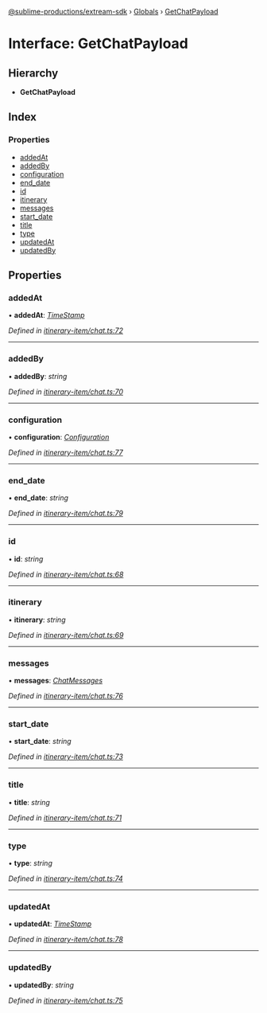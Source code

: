 [@sublime-productions/extream-sdk](../README.md) › [Globals](../globals.md) › [GetChatPayload](getchatpayload.md)

# Interface: GetChatPayload

## Hierarchy

* **GetChatPayload**

## Index

### Properties

* [addedAt](getchatpayload.md#addedat)
* [addedBy](getchatpayload.md#addedby)
* [configuration](getchatpayload.md#configuration)
* [end_date](getchatpayload.md#end_date)
* [id](getchatpayload.md#id)
* [itinerary](getchatpayload.md#itinerary)
* [messages](getchatpayload.md#messages)
* [start_date](getchatpayload.md#start_date)
* [title](getchatpayload.md#title)
* [type](getchatpayload.md#type)
* [updatedAt](getchatpayload.md#updatedat)
* [updatedBy](getchatpayload.md#updatedby)

## Properties

###  addedAt

• **addedAt**: *[TimeStamp](timestamp.md)*

*Defined in [itinerary-item/chat.ts:72](https://github.com/Extream-SaaS/ex-sdk/blob/954d97e/src/itinerary-item/chat.ts#L72)*

___

###  addedBy

• **addedBy**: *string*

*Defined in [itinerary-item/chat.ts:70](https://github.com/Extream-SaaS/ex-sdk/blob/954d97e/src/itinerary-item/chat.ts#L70)*

___

###  configuration

• **configuration**: *[Configuration](configuration.md)*

*Defined in [itinerary-item/chat.ts:77](https://github.com/Extream-SaaS/ex-sdk/blob/954d97e/src/itinerary-item/chat.ts#L77)*

___

###  end_date

• **end_date**: *string*

*Defined in [itinerary-item/chat.ts:79](https://github.com/Extream-SaaS/ex-sdk/blob/954d97e/src/itinerary-item/chat.ts#L79)*

___

###  id

• **id**: *string*

*Defined in [itinerary-item/chat.ts:68](https://github.com/Extream-SaaS/ex-sdk/blob/954d97e/src/itinerary-item/chat.ts#L68)*

___

###  itinerary

• **itinerary**: *string*

*Defined in [itinerary-item/chat.ts:69](https://github.com/Extream-SaaS/ex-sdk/blob/954d97e/src/itinerary-item/chat.ts#L69)*

___

###  messages

• **messages**: *[ChatMessages](chatmessages.md)*

*Defined in [itinerary-item/chat.ts:76](https://github.com/Extream-SaaS/ex-sdk/blob/954d97e/src/itinerary-item/chat.ts#L76)*

___

###  start_date

• **start_date**: *string*

*Defined in [itinerary-item/chat.ts:73](https://github.com/Extream-SaaS/ex-sdk/blob/954d97e/src/itinerary-item/chat.ts#L73)*

___

###  title

• **title**: *string*

*Defined in [itinerary-item/chat.ts:71](https://github.com/Extream-SaaS/ex-sdk/blob/954d97e/src/itinerary-item/chat.ts#L71)*

___

###  type

• **type**: *string*

*Defined in [itinerary-item/chat.ts:74](https://github.com/Extream-SaaS/ex-sdk/blob/954d97e/src/itinerary-item/chat.ts#L74)*

___

###  updatedAt

• **updatedAt**: *[TimeStamp](timestamp.md)*

*Defined in [itinerary-item/chat.ts:78](https://github.com/Extream-SaaS/ex-sdk/blob/954d97e/src/itinerary-item/chat.ts#L78)*

___

###  updatedBy

• **updatedBy**: *string*

*Defined in [itinerary-item/chat.ts:75](https://github.com/Extream-SaaS/ex-sdk/blob/954d97e/src/itinerary-item/chat.ts#L75)*
